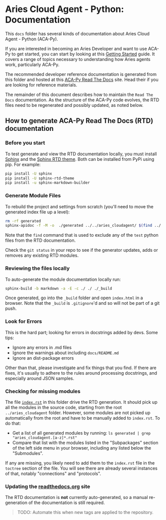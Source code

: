 # Aries Cloud Agent - Python: Documentation

This `docs` folder has several kinds of documentation about Aries Cloud Agent - Python (ACA-Py).

If you are interested in becoming an Aries Developer and want to use ACA-Py to get started, you
can start by looking at this [Getting Started](/docs/GettingStartedAriesDev/README.md) guide. It covers
a range of topics necessary to understanding how Aries agents work, particularly ACA-Py.

The recommended developer reference documentation is generated from this folder and hosted
at this [ACA-Py Read The Docs](https://aries-cloud-agent-python.readthedocs.io/en/latest/) site.
Head their if you are looking for reference materials.

The remainder of this document describes how to maintain the `Read The Docs` documentation. As
the structure of the ACA-Py code evolves, the RTD files need to be regenerated and possibly
updated, as noted below.

## How to generate ACA-Py Read The Docs (RTD) documentation

### Before you start

To test generate and view the RTD documentation locally, you must install [Sphinx](https://www.sphinx-doc.org/en/master/) and the
[Sphinx RTD theme](https://pypi.org/project/sphinx-rtd-theme/). Both can be installed from PyPi using pip. For example:

``` bash
pip install -U sphinx
pip install -U sphinx-rtd-theme
pip install -u sphinx-markdown-builder
```

### Generate Module Files

To rebuild the project and settings from scratch (you'll need to move the generated index file up a level):

``` bash
rm -rf generated
sphinx-apidoc -f -M -o  ./generated ../../aries_cloudagent/ $(find ../../aries_cloudagent/ -name '*tests*')
```

Note that the `find` command that is used to exclude any of the `test` python files from the RTD documentation.

Check the  `git status` in your repo to see if the generator updates, adds or removes any existing RTD modules.

### Reviewing the files locally

To auto-generate the module documentation locally run:

``` bash
sphinx-build -b markdown -a -E -c ./ ./ ./_build
```

Once generated, go into the `_build` folder and open `index.html` in a browser. Note that the `_build` is
`.gitignore`'d and so will not be part of a git push.

### Look for Errors

This is the hard part; looking for errors in docstrings added by devs. Some tips:

- Ignore any errors in .md files
- Ignore the warnings about including `docs/README.md`
- Ignore an dist-package errors

Other than that, please investigate and fix things that you find. If there are fixes, it's usually
to adhere to the rules around processing docstrings, and especially around JSON samples.

### Checking for missing modules

The file [`index.rst`](index.rst) in this folder drive the RTD generation. It should pick up all the modules
in the source code, starting from the root `../aries_cloudagent` folder. However, some modules
are not picked up automatically from the root and have to be manually added to `index.rst`. To do that:

* Get a list of all generated modules by running: `ls generated | grep "aries_cloudagent.[a-z]*.rst"`
* Compare that list with the modules listed in the "Subpackages" section of the left side menu in your browser, including any listed below the "Submodules".

If any are missing, you likely need to add them to the `index.rst` file in the `toctree` section of the file.
You will see there are already several instances of that, notably "connections" and "protocols".

### Updating the [readthedocs.org](https://readthedocs.org) site

The RTD documentation is **not** currently auto-generated, so a manual re-generation of the documentation
is still required.

> TODO: Automate this when new tags are applied to the repository.